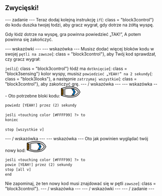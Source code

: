 ## Zwycięski!

\--- zadanie \--- Teraz dodaj kolejną instrukcję `if`{: class = "block3control"} do kodu duszka twojej łodzi, aby gracz wygrał, gdy dotrze na żółtą wyspę.

Gdy łódź dotrze na wyspę, gra powinna powiedzieć „TAK!”, A potem powinna się zakończyć.

\--- wskazówki \--- \--- wskazówka \--- Musisz dodać więcej bloków kodu w swojej `pętli na zawsze`{: class = "block3control"}, aby Twój kod sprawdzał, czy gracz wygrał:

`jeśli`{: class = "block3control"} łódź ma `dotknięcie`{: class = "block3sensing"} kolor wyspy, musisz `powiedzieć „YEAH!” na 2 sekundy`{: class = "block3looks"}, a następnie `zatrzymaj wszystkie`{: class = "block3control"}, aby zakończyć grę. \--- / wskazówka \--- \--- wskazówka \--- Oto potrzebne bloki kodu: ![duszek łodzi](images/boat_resize.png)

```blocks3
powiedz [YEAH!] przez (2) sekundy

jeśli <touching color [#FFFF99] ?> to
koniec

stop [wszystkie v]

```

\--- / wskazówka \--- \--- wskazówka \--- Oto jak powinien wyglądać twój nowy kod: ![duszek łodzi](images/boat_resize.png)

```blocks3
jeśli <touching color [#FFFF99] ?> to
powie [YEAH!] przez (2) sekundy
stop [all v]
end
```

Nie zapominaj, że ten nowy kod musi znajdować się w pętli `zawsze`{: class = "block3control"}. \--- / wskazówka \--- \--- / wskazówki \--- \--- / zadanie \---